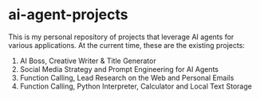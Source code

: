 # ai-agent-projects
This is my personal repository of projects that leverage AI agents for various applications. At the current time, these are the existing projects:
1. AI Boss, Creative Writer & Title Generator
2. Social Media Strategy and Prompt Engineering for AI Agents
3. Function Calling, Lead Research on the Web and Personal Emails
4. Function Calling, Python Interpreter, Calculator and Local Text Storage


